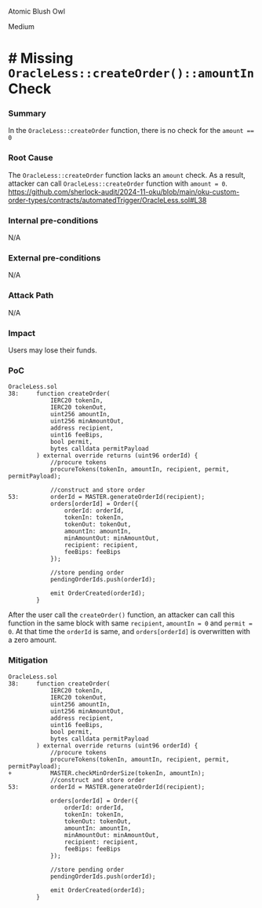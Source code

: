 Atomic Blush Owl

Medium

# # Missing `OracleLess::createOrder()::amountIn` Check



### Summary
In the `OracleLess::createOrder` function, there is no check for the `amount == 0`

### Root Cause
The `OracleLess::createOrder` function lacks an `amount` check.
As a result, attacker can call `OracleLess::createOrder` function with `amount = 0`.
https://github.com/sherlock-audit/2024-11-oku/blob/main/oku-custom-order-types/contracts/automatedTrigger/OracleLess.sol#L38

### Internal pre-conditions
N/A

### External pre-conditions
N/A

### Attack Path
N/A

### Impact
Users may lose their funds.

### PoC
```solidity
OracleLess.sol
38:     function createOrder(
            IERC20 tokenIn,
            IERC20 tokenOut,
            uint256 amountIn,
            uint256 minAmountOut,
            address recipient,
            uint16 feeBips,
            bool permit,
            bytes calldata permitPayload
        ) external override returns (uint96 orderId) {
            //procure tokens
            procureTokens(tokenIn, amountIn, recipient, permit, permitPayload);

            //construct and store order
53:         orderId = MASTER.generateOrderId(recipient);
            orders[orderId] = Order({
                orderId: orderId,
                tokenIn: tokenIn,
                tokenOut: tokenOut,
                amountIn: amountIn,
                minAmountOut: minAmountOut,
                recipient: recipient,
                feeBips: feeBips
            });

            //store pending order
            pendingOrderIds.push(orderId);

            emit OrderCreated(orderId);
        }
```
After the user call the `createOrder()` function, an attacker can call this function in the same block with same `recipient`, `amountIn = 0` and `permit = 0`.
At that time the `orderId` is same, and `orders[orderId]` is overwritten with a zero amount.

### Mitigation
```solidity
OracleLess.sol
38:     function createOrder(
            IERC20 tokenIn,
            IERC20 tokenOut,
            uint256 amountIn,
            uint256 minAmountOut,
            address recipient,
            uint16 feeBips,
            bool permit,
            bytes calldata permitPayload
        ) external override returns (uint96 orderId) {
            //procure tokens
            procureTokens(tokenIn, amountIn, recipient, permit, permitPayload);
+           MASTER.checkMinOrderSize(tokenIn, amountIn);
            //construct and store order
53:         orderId = MASTER.generateOrderId(recipient);

            orders[orderId] = Order({
                orderId: orderId,
                tokenIn: tokenIn,
                tokenOut: tokenOut,
                amountIn: amountIn,
                minAmountOut: minAmountOut,
                recipient: recipient,
                feeBips: feeBips
            });

            //store pending order
            pendingOrderIds.push(orderId);

            emit OrderCreated(orderId);
        }
```

